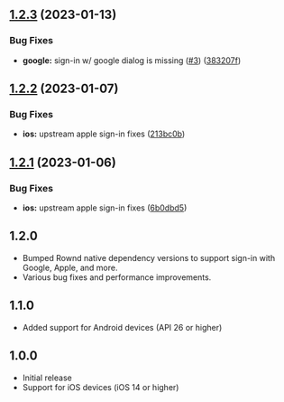 

## [1.2.3](https://github.com/rownd/flutter/compare/1.2.2...1.2.3) (2023-01-13)


### Bug Fixes

* **google:** sign-in w/ google dialog is missing ([#3](https://github.com/rownd/flutter/issues/3)) ([383207f](https://github.com/rownd/flutter/commit/383207f952b0ad3bd6cef856b7c837064546f7e9))

## [1.2.2](https://github.com/rownd/flutter/compare/1.2.1...1.2.2) (2023-01-07)


### Bug Fixes

* **ios:** upstream apple sign-in fixes ([213bc0b](https://github.com/rownd/flutter/commit/213bc0bca6f9f55be4e3d3ad079a48519f55f04a))

## [1.2.1](https://github.com/rownd/flutter/compare/1.2.0...1.2.1) (2023-01-06)


### Bug Fixes

* **ios:** upstream apple sign-in fixes ([6b0dbd5](https://github.com/rownd/flutter/commit/6b0dbd5bf49d7c0951de39558f88052e4cceeab5))

## 1.2.0

* Bumped Rownd native dependency versions to support sign-in with Google, Apple, and more.
* Various bug fixes and performance improvements.

## 1.1.0

* Added support for Android devices (API 26 or higher)

## 1.0.0

* Initial release
* Support for iOS devices (iOS 14 or higher)